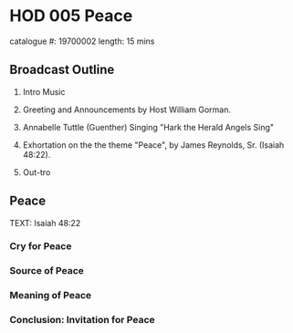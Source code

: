 # HOD 005 Peace

catalogue #: 19700002
length: 15 mins

## Broadcast Outline

1. Intro Music

2. Greeting and Announcements by Host William Gorman. 

3. Annabelle Tuttle (Guenther) Singing "Hark the Herald Angels Sing"

4. Exhortation on the the theme "Peace", by James Reynolds, Sr. (Isaiah 48:22).

5. Out-tro

## Peace

TEXT: Isaiah 48:22

### Cry for Peace

### Source of Peace

### Meaning of Peace

### Conclusion: Invitation for Peace